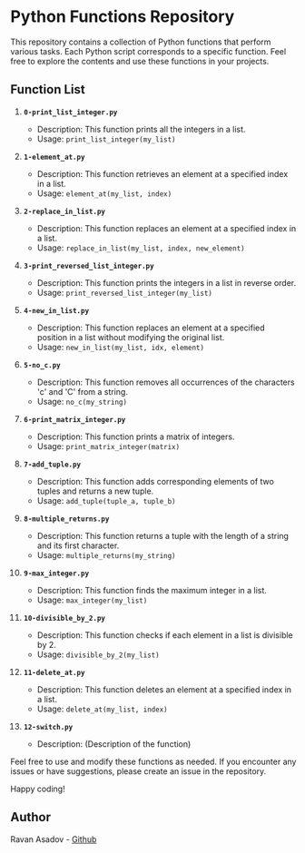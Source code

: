 # Python Functions Repository

This repository contains a collection of Python functions that perform various tasks. Each Python script corresponds to a specific function. Feel free to explore the contents and use these functions in your projects.

## Function List

1. **`0-print_list_integer.py`**
   - Description: This function prints all the integers in a list.
   - Usage: `print_list_integer(my_list)`

2. **`1-element_at.py`**
   - Description: This function retrieves an element at a specified index in a list.
   - Usage: `element_at(my_list, index)`

3. **`2-replace_in_list.py`**
   - Description: This function replaces an element at a specified index in a list.
   - Usage: `replace_in_list(my_list, index, new_element)`

4. **`3-print_reversed_list_integer.py`**
   - Description: This function prints the integers in a list in reverse order.
   - Usage: `print_reversed_list_integer(my_list)`

5. **`4-new_in_list.py`**
   - Description: This function replaces an element at a specified position in a list without modifying the original list.
   - Usage: `new_in_list(my_list, idx, element)`

6. **`5-no_c.py`**
   - Description: This function removes all occurrences of the characters 'c' and 'C' from a string.
   - Usage: `no_c(my_string)`

7. **`6-print_matrix_integer.py`**
   - Description: This function prints a matrix of integers.
   - Usage: `print_matrix_integer(matrix)`

8. **`7-add_tuple.py`**
   - Description: This function adds corresponding elements of two tuples and returns a new tuple.
   - Usage: `add_tuple(tuple_a, tuple_b)`

9. **`8-multiple_returns.py`**
   - Description: This function returns a tuple with the length of a string and its first character.
   - Usage: `multiple_returns(my_string)`

10. **`9-max_integer.py`**
    - Description: This function finds the maximum integer in a list.
    - Usage: `max_integer(my_list)`

11. **`10-divisible_by_2.py`**
    - Description: This function checks if each element in a list is divisible by 2.
    - Usage: `divisible_by_2(my_list)`

12. **`11-delete_at.py`**
    - Description: This function deletes an element at a specified index in a list.
    - Usage: `delete_at(my_list, index)`

13. **`12-switch.py`**
    - Description: (Description of the function)

Feel free to use and modify these functions as needed. If you encounter any issues or have suggestions, please create an issue in the repository.

Happy coding!

## Author
Ravan Asadov - [Github]("https://github.com/ravanasad/")